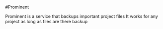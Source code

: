 #Prominent 

Prominent is a service that backups important project files
It works for any project as long as files are there backup